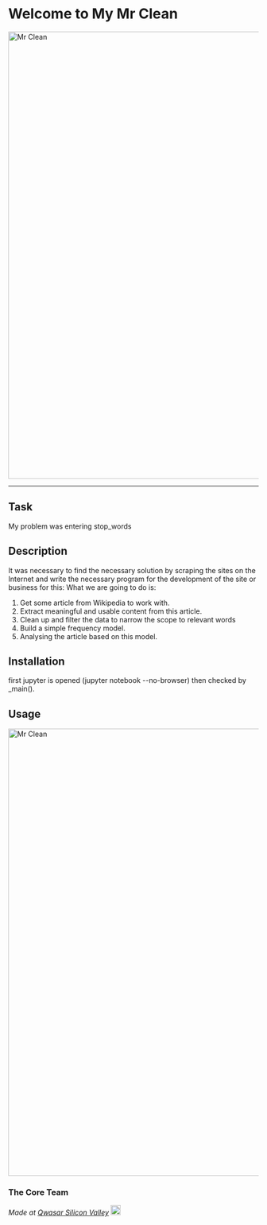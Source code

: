 # Welcome to My Mr Clean
<span><img alt='Mr Clean' src='https://azcdn.messenger.pgsitecore.com/en-us/-/media/mrclean/Images/BrandExperience/MetaImage/HomepageCleaningProductsSolutions.jpg?v=1-201710201128' width='900px'></span>

***

## Task
My problem was entering stop_words

## Description
It was necessary to find the necessary solution by scraping the sites on the Internet and write the necessary program for the development of the site or business for this:
What we are going to do is:

  1. Get some article from Wikipedia to work with.
  2. Extract meaningful and usable content from this article.
  3. Clean up and filter the data to narrow the scope to relevant words
  4. Build a simple frequency model.
  5. Analysing the article based on this model.
## Installation
first jupyter is opened (jupyter notebook --no-browser) then checked by _main().
## Usage
<span><img alt='Mr Clean' src='https://storage.googleapis.com/qwasar-public/track-ds/token_visualization.png' width='900px'></span>

### The Core Team


<span><i>Made at <a href='https://qwasar.io'>Qwasar Silicon Valley</a></i></span>
<span><img alt='Qwasar Silicon Valley Logo' src='https://storage.googleapis.com/qwasar-public/qwasar-logo_50x50.png' width='20px'></span>
